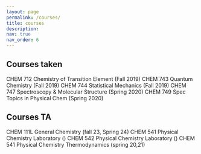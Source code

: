 ```yaml
---
layout: page
permalink: /courses/
title: courses
description:
nav: true
nav_order: 6
---
```




## Courses taken
CHEM 712 Chemistry of Transition Element (Fall 2019)
CHEM 743 Quantum Chemistry (Fall 2019)
CHEM 744 Statistical Mechanics (Fall 2019)
CHEM 747 Spectroscopy & Molecular Structure (Spring 2020)
CHEM 749 Spec Topics in Physical Chem (Spring 2020)

## Courses TA
CHEM 111L General Chemistry (fall 23, Spring 24)
CHEM 541 Physical Chemistry Laboratory ()
CHEM 542 Physical Chemistry Laboratory ()
CHEM 541 Physical Chemistry Thermodynamics (spring 20,21)
